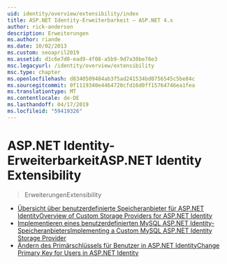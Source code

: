 ```yaml
---
uid: identity/overview/extensibility/index
title: ASP.NET Identity-Erweiterbarkeit – ASP.NET 4.x
author: rick-anderson
description: Erweiterungen
ms.author: riande
ms.date: 10/02/2013
ms.custom: seoapril2019
ms.assetid: d1c6e7d0-ead9-4f08-a5b9-9d7a30be78e3
msc.legacyurl: /identity/overview/extensibility
msc.type: chapter
ms.openlocfilehash: d8340509484ab3f5ad241534bd0756545c5be84c
ms.sourcegitcommit: 0f1119340e4464720cfd16d0ff15764746ea1fea
ms.translationtype: MT
ms.contentlocale: de-DE
ms.lasthandoff: 04/17/2019
ms.locfileid: "59419326"
---
```

# <a name="aspnet-identity-extensibility"></a><span data-ttu-id="0dd1d-103">ASP.NET Identity-Erweiterbarkeit</span><span class="sxs-lookup"><span data-stu-id="0dd1d-103">ASP.NET Identity Extensibility</span></span>

> <span data-ttu-id="0dd1d-104">Erweiterungen</span><span class="sxs-lookup"><span data-stu-id="0dd1d-104">Extensibility</span></span>


- [<span data-ttu-id="0dd1d-105">Übersicht über benutzerdefinierte Speicheranbieter für ASP.NET Identity</span><span class="sxs-lookup"><span data-stu-id="0dd1d-105">Overview of Custom Storage Providers for ASP.NET Identity</span></span>](overview-of-custom-storage-providers-for-aspnet-identity.md)
- [<span data-ttu-id="0dd1d-106">Implementieren eines benutzerdefinierten MySQL ASP.NET Identity-Speicheranbieters</span><span class="sxs-lookup"><span data-stu-id="0dd1d-106">Implementing a Custom MySQL ASP.NET Identity Storage Provider</span></span>](implementing-a-custom-mysql-aspnet-identity-storage-provider.md)
- [<span data-ttu-id="0dd1d-107">Ändern des Primärschlüssels für Benutzer in ASP.NET Identity</span><span class="sxs-lookup"><span data-stu-id="0dd1d-107">Change Primary Key for Users in ASP.NET Identity</span></span>](change-primary-key-for-users-in-aspnet-identity.md)
